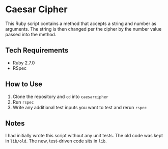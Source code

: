 # Caesar Cipher
This Ruby script contains a method that accepts a string and number as arguments. The string is then changed per the cipher by the number value passed into the method.

## Tech Requirements

* Ruby 2.7.0
* RSpec

## How to Use

1. Clone the repository and `cd` into `caesarcipher`
2. Run `rspec`
3. Write any additional test inputs you want to test and rerun `rspec`

## Notes

I had initially wrote this script without any unit tests. The old code was kept in `lib/old`. The new, test-driven code sits in `lib`.
